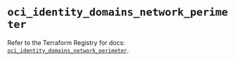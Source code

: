 # `oci_identity_domains_network_perimeter`

Refer to the Terraform Registry for docs: [`oci_identity_domains_network_perimeter`](https://registry.terraform.io/providers/oracle/oci/7.19.0/docs/resources/identity_domains_network_perimeter).
